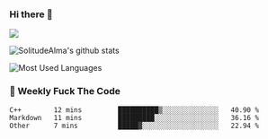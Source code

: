 ### Hi there 👋
<p>
  <a href="https://count.getloli.com/"><img src="https://count.getloli.com/get/@:solitudealma"></a>
</p>

![SolitudeAlma's github stats](https://github-readme-stats.vercel.app/api?username=solitudealma&show_icons=true&theme=radical)

![Most Used Languages](https://github-readme-stats.vercel.app/api/top-langs/?username=solitudealma&layout=compact&hide_border=true&theme=dark)
<!-- ![visitors](https://visitor-badge.glitch.me/badge?page_id=solitudealma.solitudealma.id) -->


### :dart: Weekly Fuck The Code

<!--START_SECTION:waka-->
```text
C++        12 mins         ██████████▒░░░░░░░░░░░░░░   40.90 % 
Markdown   11 mins         █████████░░░░░░░░░░░░░░░░   36.16 % 
Other      7 mins          █████▓░░░░░░░░░░░░░░░░░░░   22.94 % 
```
<!--END_SECTION:waka-->
